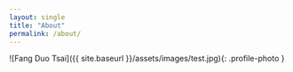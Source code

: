 ```yaml
---
layout: single
title: "About"
permalink: /about/
---
```

![Fang Duo Tsai]({{ site.baseurl }}/assets/images/test.jpg){: .profile-photo }

